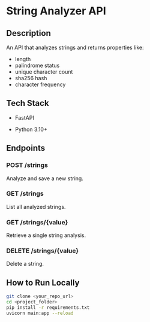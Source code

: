 # String Analyzer API

## Description
An API that analyzes strings and returns properties like:
- length
- palindrome status
- unique character count
- sha256 hash
- character frequency

## Tech Stack
- FastAPI

- Python 3.10+

## Endpoints
### POST /strings
Analyze and save a new string.

### GET /strings
List all analyzed strings.

### GET /strings/{value}
Retrieve a single string analysis.

### DELETE /strings/{value}
Delete a string.

## How to Run Locally
```bash
git clone <your_repo_url>
cd <project_folder>
pip install -r requirements.txt
uvicorn main:app --reload
